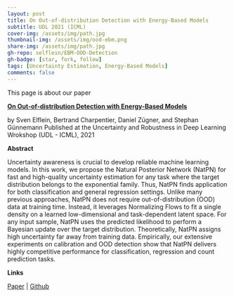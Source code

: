 ```yaml
---
layout: post
title: On Out-of-distribution Detection with Energy-Based Models
subtitle: UDL 2021 (ICML)
cover-img: /assets/img/path.jpg
thumbnail-img: /assets/img/ood-ebm.png
share-img: /assets/img/path.jpg
gh-repo: selflein/EBM-OOD-Detection
gh-badge: [star, fork, follow]
tags: [Uncertainty Estimation, Energy-Based Models]
comments: false
---
```


This page is about our paper

[**On Out-of-distribution Detection with Energy-Based Models**](https://arxiv.org/pdf/2107.08785.pdf)

by Sven Elflein, Bertrand Charpentier, Daniel Zügner, and Stephan Günnemann
Published at the Uncertainty and Robustness in Deep Learning Wrokshop (UDL - ICML), 2021

**Abstract**

Uncertainty awareness is crucial to develop reliable machine learning models. In this work, we propose the Natural Posterior Network (NatPN) for fast and high-quality uncertainty estimation for any task where the target distribution belongs to the exponential family. Thus, NatPN finds application for both classification and general regression settings. Unlike many previous approaches, NatPN does not require out-of-distribution (OOD) data at training time. Instead, it leverages Normalizing Flows to fit a single density on a learned low-dimensional and task-dependent latent space. For any input sample, NatPN uses the predicted likelihood to perform a Bayesian update over the target distribution. Theoretically, NatPN assigns high uncertainty far away from training data. Empirically, our extensive experiments on calibration and OOD detection show that NatPN delivers highly competitive performance for classification, regression and count prediction tasks.

**Links**

[Paper](https://arxiv.org/pdf/2107.08785.pdf) | [Github](https://github.com/selflein/EBM-OOD-Detection)
